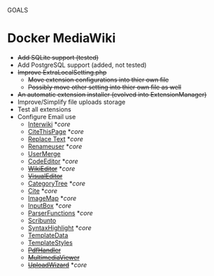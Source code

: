 GOALS

# Docker MediaWiki

- ~~Add SQLite support (tested)~~
- Add PostgreSQL support (added, not tested)
- ~~Improve ExtraLocalSetting.php~~
	- ~~Move extension configurations into thier own file~~
	- ~~Possibly move other setting into thier own file as well~~
- ~~An automatic extension installer (evolved into ExtensionManager)~~
- Improve/Simplify file uploads storage
- Test all extensions
- Configure Email use
	- [Interwiki](https://www.mediawiki.org/wiki/Extension:Interwiki) **core*
	- [CiteThisPage](https://www.mediawiki.org/wiki/Extension:CiteThisPage)  **core*
	- [Replace Text](https://www.mediawiki.org/wiki/Extension:Replace_Text)  **core*
	- [Renameuser](https://www.mediawiki.org/wiki/Extension:Renameuser)  **core*
	- [UserMerge](https://www.mediawiki.org/wiki/Extension:UserMerge)
	- [CodeEditor](https://www.mediawiki.org/wiki/Extension:CodeEditor)  **core*
	- ~~[WikiEditor](https://www.mediawiki.org/wiki/Extension:WikiEditor)~~  **core*
	- ~~[VisualEditor](https://www.mediawiki.org/wiki/VisualEditor)~~
	- [CategoryTree](https://www.mediawiki.org/wiki/Extension:CategoryTree)  **core*
	- [Cite](https://www.mediawiki.org/wiki/Extension:Cite)  **core*
	- [ImageMap](https://www.mediawiki.org/wiki/Extension:ImageMap)  **core*
	- [InputBox](https://www.mediawiki.org/wiki/Extension:InputBox)  **core*
	- [ParserFunctions](https://www.mediawiki.org/wiki/Extension:ParserFunctions)  **core*
	- [Scribunto](https://www.mediawiki.org/wiki/Extension:Scribunto)
	- [SyntaxHighlight](https://www.mediawiki.org/wiki/Extension:SyntaxHighlight)  **core*
	- [TemplateData](https://www.mediawiki.org/wiki/Extension:TemplateData)
	- [TemplateStyles](https://www.mediawiki.org/wiki/Extension:TemplateStyles)
	- ~~[PdfHandler](https://www.mediawiki.org/wiki/Extension:PdfHandler)~~
	- ~~[MultimediaViewer](https://www.mediawiki.org/wiki/Extension:MultimediaViewer)~~
	- ~~[UploadWizard](https://www.mediawiki.org/wiki/Extension:UploadWizard)~~  **core*